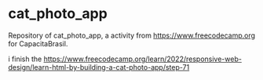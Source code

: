 # cat_photo_app
Repository of cat_photo_app, a activity from https://www.freecodecamp.org for CapacitaBrasil.

i finish the https://www.freecodecamp.org/learn/2022/responsive-web-design/learn-html-by-building-a-cat-photo-app/step-71
